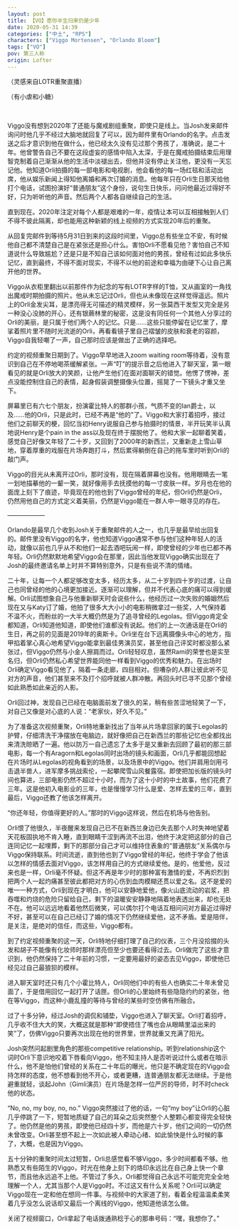 ```yaml
---
layout: post
title: 【VO】愿你半生归来仍是少年
date: 2020-05-31 14:39
categories: ["中土", "RPS"]
characters: ["Viggo Mortensen", "Orlando Bloom"]
tags: ["VO"]
pov: 第三人称
origin: Lofter
---
```


（灵感来自LOTR重聚直播）

（有小虐和小糖）

<br>

Viggo没有想到2020年了还能与魔戒剧组重聚，即使只是线上。当Josh发来邮件询问时他几乎不经过大脑地就回复了可以，因为邮件里有Orlando的名字。点击发送之后才意识到他在做什么，他已经太久没有见过那个男孩了，准确说，是二十年。他曾警告自己不要在这段虚妄的感情中陷入太深，于是在魔戒拍摄结束后用理智克制着自己渐渐从他的生活中淡褪出去，但他并没有停止关注他，更没有一天忘记他。他知道Orli拍摄的每一部电影和电视剧，他会看他的每一场红毯和活动出席，他从娱乐新闻上得知他离婚和再次订婚的消息。他每年只在Orli生日那天给他打个电话，试图扮演好“普通朋友”这个身份，说句生日快乐，问问他最近过得好不好，只为听听他的声音。然后两个人都各自继续自己的生活。

直到现在。2020年注定对每个人都是艰难的一年，疫情让本可以互相接触到人们不得不彼此隔离，却也能用这种新颖的线上视频的方式实现20年后的重聚。

从回复完邮件到等待5月31日到来的这段时间里，Viggo总有些坐立不安，有时候他自己都不清楚自己是在紧张还是担心什么。害怕Orli不愿看见他？害怕自己不知道说什么导致尴尬？还是只是不知自己该如何面对他的男孩，曾经有过如此多快乐记忆，直到最终，不得不面对现实，不得不以他的前途和幸福为由硬下心让自己离开他的世界。

Viggo从衣柜里翻出以前那件作为纪念的写有LOTR字样的T恤，又从画室的一角找出魔戒时期拍摄的照片。他从未忘记过Orli，但也从未像现在这样觉得遥远。照片上的Orli金发尖耳，是漂亮得无可描述的精灵模样，另一张莫西干发型又完全是另一种没心没肺的开心，还有银蕨林里的秘密，这是没有同任何一个其他人分享过的Orli的美丽，是只属于他们两个人的记忆。只是……这些只能停留在记忆里了，摩挲着照片里不随时光流逝的Orli，再看看镜子里自己褶皱的皮肤和衰老的容颜，Viggo自我轻嘲了一声，自己那时应该是做出了正确的选择吧。

约定的视频重聚日期到了。Viggo早早地进入zoom waiting room等待着，没有意识到自己在不停地喝茶缓解紧张。一声“叮”的提示音之后他进入了聊天室，第一眼看见的就是Orli放大的笑颜，让他产生他们在面对面聊天的错觉。他愣了愣神，差点没能控制住自己的表情，起身假装调整摄像头位置，摇晃了一下镜头才重又坐下。

屏幕里已有六七个朋友，扮演霍比特人的那群小孩，气质不变的Ian爵士，以及……他的Orli，只是此时，已经不再是“他的”了。Viggo和大家打着招呼，接过他们之前聊天的梗，回忆当初Henry说服自己参与拍摄时的情景，半开玩笑半认真地说Henry是个pain in the ass以及现在终于摆脱他了。他和大家一起聊着笑着，感觉自己好像又年轻了二十岁，又回到了2000年的新西兰，又重新走上雪山草地，穿着厚重的戏服在片场奔跑打斗，然后累得躺倒在自己的拖车里时听到Orli的敲门声。

Viggo的目光从未离开过Orli，那时没有，现在隔着屏幕也没有。他用眼睛去一笔一划地描摹他的一颦一笑，就好像用手去抚摸他的每一寸皮肤一样。岁月也在他的面庞上刻下了痕迹，毕竟现在的他也到了Viggo曾经的年纪，但Orli仍然是Orli，仍然用他自己的方式定义着美丽，仍然是Viggo能在一群人中一眼寻见的存在。

——————

Orlando是最早几个收到Josh关于重聚邮件的人之一，也几乎是最早给出回复的。邮件里没有Viggo的名字，他也知道Viggo通常不参与他们这种年轻人的活动，就像以前也几乎从不和他们一起去酒吧玩闹一样，即使曾经的少年也已都不再年轻。Orli仍然默默地希望Viggo会在那里，因此当他发现Viggo确实出现在了Josh的最终邀请名单上时并不算特别意外，只是有些说不清的情绪。

二十年，让每一个人都足够改变太多，经历太多，从二十岁到四十岁的过渡，让自己也同曾经的他的心境更加接近。逐渐可以理解，但并不代表心底的痛可以得到缓解。Orli试图想象自己与他重新聊天时会说些什么，他经历过一次失败的婚姻然后现在又与Katy订了婚，他拍了很多大大小小的电影稍微拿过一些奖，人气保持着不温不火，而粉丝的一大半大概仍然是为了追寻曾经的Legolas。但Viggo肯定全都知道，Orli知道他知道，即使他们谁都没有说起。他们的上一次通话是在Orli的生日，再之前的见面是2019年的奥斯卡。Orli坐在台下远离摄像头中心的地方，指甲掐着掌心真心地希望Viggo能拿到最佳男演员奖，甚至他自己评奖时都没那么紧张过，但Viggo仍然与小金人擦肩而过。Orli轻轻叹息，虽然Rami的荣誉也是实至名归，但Orli仍然私心希望世界能同他一样看到Viggo的优秀和魅力。在出场时Orli确定Viggo看见他了，隔着一条走廊，四目相对。但嘈杂的人群让彼此听不见对方的声音，他们甚至来不及打个招呼就被人群冲散。再回头时已寻不见那个曾经如此熟悉如此亲近的人影。

Orli回过神，发现自己已经在电脑面前发了很久的呆，稍有些苦涩地轻笑了一下，对自己又像是对心底的人说：“老家伙，好久不见。”

为了准备这次视频重聚，Orli特地重新找出了当年从片场拿回家的属于Legolas的护臂，仔细清洗干净摆放在电脑边，就好像把自己在新西兰的那些记忆也全都找出来清洗晾晒了一遍。他以防万一自己遗忘了太多于是又重新去回顾了最初的那三部电影，每一个有Aragorn和Legolas同时出场的镜头和画面，Orli几乎都能回想起在片场时从Legolas的视角看到的场景，以及场景中的Viggo。他们并肩用剑用弓击退半兽人，进军摩多挑战索伦，一起攀爬雪山风餐露宿。即使把加长版的镜头时间也算进，三部电影仍然不超过十小时，而为了这十小时的中土故事，他们花费了三年。这是他初入电影业的三年，也是慢慢学习什么是爱、怎样去爱的三年，直到最后，Viggo还教了他该怎样离开。

“你还年轻，你值得更好的人。”那时的Viggo这样说，然后在机场与他告别。

Orli恨了他很久，半夜醒来发现自己已不在新西兰身边已失去那个人时失神地望着天花板固执地不肯入睡，直到眼睛干涩到再流不出泪，他终于决定把这部分的自己连同记忆一起埋葬，剩下的那部分自己才可以维持住表象的“普通朋友”关系偶尔与Viggo保持联系。时间流逝，直到他也到了Viggo曾经的年纪，他终于学会了他该以怎样的情感去面对Viggo，该怎样用自己的方式继续爱他。是的，他爱他，反过来也是一样，Orli毫不怀疑。但这不再是年少时的那种富有激情的爱，不再炽烈到把两个人一起灼痛甚至彼此都把对方的心伤到血肉模糊还贯以爱之名。这不是爱的唯一一种方式，Orli到现在才明白，他可以安静地爱他，像火山底流动的岩浆，把吞噬和灼烧的危险只留给自己，剩下的温暖安安静静地隔着地表透出来，却也无处不在。他可以远远地看着他然后微笑，可以偶尔打个电话互相问问对方最近过得好不好，甚至可以在自己已经订了婚的情况下仍然继续爱他，这不矛盾。爱是陪伴，是关注，是绝对的信任，而这些，Viggo都有。

到了约定视频重聚的这一天，Orli特地仔细打理了自己的仪表，三个月没拾掇的头发和胡子不能像有化妆师时那样漂亮但至少也要还看得过去。Orli做完了这些才意识到，他仍然保持了二十年前的习惯，一定要用最好的姿态去见Viggo，即使他已经见过自己最狼狈的模样。

进入聊天室时还只有几个小霍比特人，Orli同他们中的有些人也确实二十年未曾见面了，于是借用回忆一起打开了话匣。但Orli的心里始终有些隐隐约约的紧张，他在等Viggo，而这种小鹿乱撞的等待与曾经的某些时空仿佛有所融合。

过了十多分钟，经过Josh的调侃和铺垫，Viggo也进入了聊天室。Orli打着招呼，几乎收不住大大的笑，大概这就是那种“即使捂住了嘴也会从眼睛里溢出来的笑”了，仿佛Viggo只要再次出现在他的世界里，世界就重又充满了阳光。

Josh突然问起剧里角色的那些competitive relationship。听到relationship这个词时Orli下意识地咬着下唇看向Viggo，他不知主持人是否听说过什么或者在暗示什么，他不是怕他们曾经的关系在二十年后的曝光，他只是不确定现在的Viggo会持怎样的态度，他不想看到他不开心，或者更糟，连普通朋友都无法继续。于是他避重就轻，谈起John（Gimli演员）在片场是怎样一位严厉的导师，时不时check他的状态。

“No, no, my boy, no, no.” Viggo突然接过了他的话，一句“my boy”让Orli的心脏几乎停跳了一下，短暂地质疑了自己的耳朵之后突然整个人整颗心都变得完全轻快了。他仍然是他的男孩，即使他已经四十岁，而他是六十岁，他们之间的一切仍然未曾改变。Orli甚至想不起上一次如此被人牵动心绪、如此愉快是什么时候的事了，大概，也是因为Viggo。

五十分钟的重聚时间太过短暂，Orli总感觉看不够Viggo，多少时间都看不够。他熟悉又有些陌生的Viggo，时光在他身上刻下的烙印永远比在自己身上快一个章节，而且他永远追不上他。不管过了多久，Orli都觉得自己永远不可能完完全全地理解一个人，尤其当那个人是Viggo时。不过这又有什么关系呢？Orli可以确定Viggo现在一定和他在想同一件事。与视频中的大家道了别，看着全程温温柔柔笑着几乎没怎么说话却又最后一个离线的Viggo，他知道他该怎么做。

关闭了视频窗口，Orli拿起了电话拨通熟稔于心的那串号码：“嘿，我想你了。”
